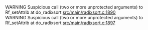 WARNING Suspicious call (two or more unprotected arguments) to Rf_setAttrib at do_radixsort [src/main/radixsort.c:1890](https://github.com/wch/r-source/blob/5c98f228d6748a8e49ef684f98af2b034701719b/src/main/radixsort.c/#L1890)  
WARNING Suspicious call (two or more unprotected arguments) to Rf_setAttrib at do_radixsort [src/main/radixsort.c:1897](https://github.com/wch/r-source/blob/5c98f228d6748a8e49ef684f98af2b034701719b/src/main/radixsort.c/#L1897)  
